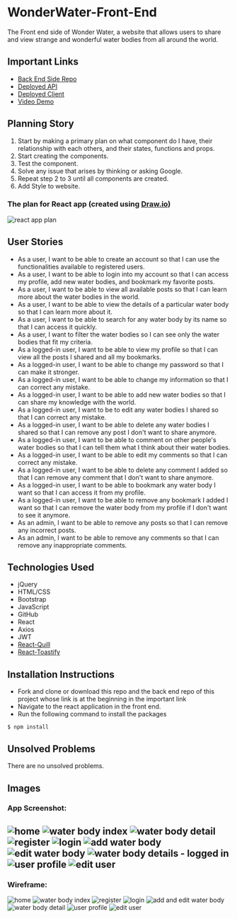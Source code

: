 # WonderWater-Front-End
The Front end side of Wonder Water, a website that allows users to share and view strange and wonderful water bodies from all around the world. 

## Important Links

- [Back End Side Repo](https://git.generalassemb.ly/fatimah-al-ibrahim/WonderWater-Back-End)
- [Deployed API](http://wonderwater-env.eba-xrp2ugc4.us-east-2.elasticbeanstalk.com/)
- [Deployed Client](https://pages.git.generalassemb.ly/fatimah-al-ibrahim/WonderWater-Front-End/)
- [Video Demo](https://drive.google.com/file/d/1GXWlIwXlusJfPDc4iL4UGMfDa3WebAIt/view?usp=sharing)

## Planning Story

1. Start by making a primary plan on what component do I have, their relationship with each others, and their states, functions and props.
1. Start creating the components.
1. Test the component.
1. Solve any issue that arises by thinking or asking Google.
1. Repeat step 2 to 3 until all components are created.
1. Add Style to website.
### The plan for React app (created using [Draw.io](https://app.diagrams.net/))
![react app plan](images/wonderwaterplanfinal.svg)

## User Stories
- As a user, I want to be able to create an account so that I can use the functionalities available to registered users.
- As a user, I want to be able to login into my account so that I can access my profile, add new water bodies, and bookmark my favorite posts.
- As a user, I want to be able to view all available posts so that I can learn more about the water bodies in the world.
- As a user, I want to be able to view the details of a particular water body so that I can learn more about it.
- As a user, I want to be able to search for any water body by its name so that I can access it quickly.
- As a user, I want to filter the water bodies so I can see only the water bodies that fit my criteria.
- As a logged-in user, I want to be able to view my profile so that I can view all the posts I shared and all my bookmarks.
- As a logged-in user, I want to be able to change my password so that I can make it stronger.
- As a logged-in user, I want to be able to change my information so that I can correct any mistake.
- As a logged-in user, I want to be able to add new water bodies so that I can share my knowledge with the world.
- As a logged-in user, I want to be to edit any water bodies I shared so that I can correct any mistake.
- As a logged-in user, I want to be able to delete any water bodies I shared so that I can remove any post I don't want to share anymore.
- As a logged-in user, I want to be able to comment on other people's water bodies so that I can tell them what I think about their water bodies.
- As a logged-in user, I want to be able to edit my comments so that I can correct any mistake.
- As a logged-in user, I want to be able to delete any comment I added so that I can remove any comment that I don't want to share anymore.
- As a logged-in user, I want to be able to bookmark any water body I want so that I  can access it from my profile.
- As a logged-in user, I want to be able to remove any bookmark I added I want so that I  can remove the water body from my profile if I don't want to see it anymore.
- As an admin, I want to be able to remove any posts so that I can remove any incorrect posts.
- As an admin, I want to be able to remove any comments so that I can remove any inappropriate comments.

## Technologies Used

- jQuery
- HTML/CSS
- Bootstrap
- JavaScript
- GitHub
- React
- Axios
- JWT
- [React-Quill](https://github.com/zenoamaro/react-quill)
- [React-Toastify](https://www.npmjs.com/package/react-toastify)

## Installation Instructions
- Fork and clone or download this repo and the back end repo of this project whose link is at the beginning in the important link
- Navigate to the react application in the front end.
- Run the following command to install the packages
```
$ npm install
``` 

## Unsolved Problems
There are no unsolved problems.

## Images


### App Screenshot:
![home](images/home-sc.png)
![water body index](images/waterbodyindex-sc.png)
![water body detail](images/waterbodydetail-sc.png)
![register](images/register-sc.png)
![login](images/login-sc.png)
![add water body](images/addwaterbody-sc.png)
![edit water body](images/editwaterbody-sc.png)
![water body details - logged in](images/waterbodydetail2-sc.png)
![user profile](images/userprofile-sc.png)
![edit user](images/edituser-sc.png)
---

### Wireframe:
![home](images/home-wf.png)
![water body index](images/waterbodyindex-wf.JPG)
![register](images/register-wf.JPG)
![login](images/login-wf.JPG)
![add and edit water body](images/addeditwaterbody-wf.png)
![water body detail](images/waterbodydetail-wf.png)
![user profile](images/userprofile-wf.JPG)
![edit user](images/edituser-wf.JPG)
